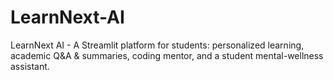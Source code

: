 # LearnNext-AI
LearnNext AI - A Streamlit platform for students: personalized learning, academic Q&amp;A &amp; summaries, coding mentor, and a student mental-wellness assistant.
